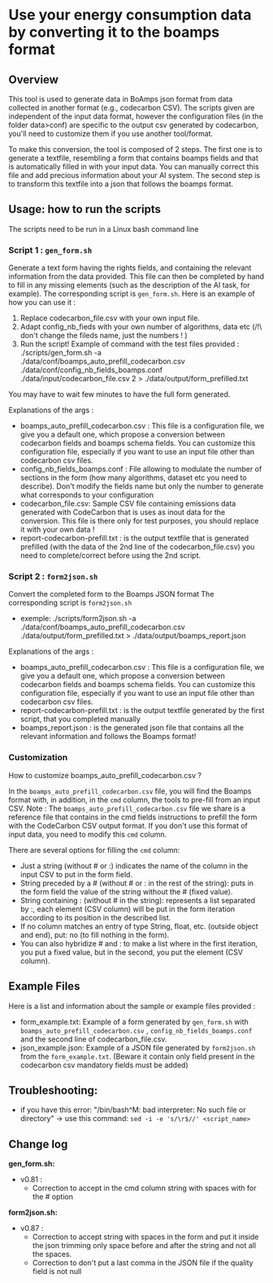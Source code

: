# Use your energy consumption data by converting it to the boamps format 


## Overview 

This tool is used to generate data in BoAmps json format from data collected in another format (e.g., codecarbon CSV). The scripts given are independent of the input data format, however the configuration files (in the folder data>conf) are specific to the output csv generated by codecarbon, you'll need to customize them if you use another tool/format.


To make this conversion, the tool is composed of 2 steps. The first one is to generate a textfile, resembling a form that contains boamps fields and that is automatically filled in with your input data. You can manually correct this file and add precious information about your AI system. The second step is to transform this textfile into a json that follows the boamps format.


## Usage: how to run the scripts

The scripts need to be run in a Linux bash command line

### Script 1 : `gen_form.sh`

Generate a text form having the rights fields, and containing the relevant information from the data provided. This file can then be completed by hand to fill in any missing elements (such as the description of the AI task, for example). The corresponding script is `gen_form.sh`.
Here is an example of how you can use it : 
1. Replace codecarbon_file.csv with your own input file.
2. Adapt config_nb_fieds with your own number of algorithms, data etc (/!\ don't change the fileds name, just the numbers ! )
3. Run the script! Example of command with the test files provided : 
./scripts/gen_form.sh -a ./data/conf/boamps_auto_prefill_codecarbon.csv ./data/conf/config_nb_fields_boamps.conf ./data/input/codecarbon_file.csv 2 > ./data/output/form_prefilled.txt

You may have to wait few minutes to have the full form generated.

Explanations of the args : 
- boamps_auto_prefill_codecarbon.csv : This file is a configuration file, we give you a default one, which propose a conversion between codecarbon fields and boamps schema fields. You can customize this configuration file, especially if you want to use an input file other than codecarbon csv files.
- config_nb_fields_boamps.conf : File allowing to modulate the number of sections in the form (how many algorithms, dataset etc you need to describe). Don't modify the fields name but only the number to generate what corresponds to your configuration 
- codecarbon_file.csv: Sample CSV file containing emissions data generated with CodeCarbon that is uses as inout data for the conversion. This file is there only for test purposes, you should replace it with your own data !
- report-codecarbon-prefill.txt : is the output textfile that is generated prefilled (with the data of the 2nd line of the codecarbon_file.csv) you need to complete/correct before using the 2nd script.

### Script 2 : `form2json.sh`

Convert the completed form to the Boamps JSON format 
The corresponding script is `form2json.sh` 
- exemple: ./scripts/form2json.sh -a ./data/conf/boamps_auto_prefill_codecarbon.csv ./data/output/form_prefilled.txt > ./data/output/boamps_report.json

Explanations of the args : 
- boamps_auto_prefill_codecarbon.csv : This file is a configuration file, we give you a default one, which propose a conversion between codecarbon fields and boamps schema fields. You can customize this configuration file, especially if you want to use an input file other than codecarbon csv files.
- report-codecarbon-prefill.txt : is the output textfile generated by the first script, that you completed manually
- boamps_report.json : is the generated json file that contains all the relevant information and follows the Boamps format!
  
### Customization 

How to customize boamps_auto_prefill_codecarbon.csv ?

In the `boamps_auto_prefill_codecarbon.csv` file, you will find the Boamps format with, in addition, in the `cmd` column, the tools to pre-fill from an input CSV.
Note : The `boamps_auto_prefill_codecarbon.csv` file we share is a reference file that contains in the cmd fields instructions to prefill the form with the CodeCarbon CSV output format. If you don't use this format of input data, you need to modify this `cmd` column.

There are several options for filling the `cmd` column:
- Just a string (without # or :) indicates the name of the column in the input CSV to put in the form field.
- String preceded by a # (without # or : in the rest of the string): puts in the form field the value of the string without the # (fixed value).
- String containing : (without # in the string): represents a list separated by :, each element (CSV column) will be put in the form iteration according to its position in the described list.
- If no column matches an entry of type String, float, etc. (outside object and end), put: no (to fill nothing in the form).
- You can also hybridize # and : to make a list where in the first iteration, you put a fixed value, but in the second, you put the element (CSV column).


## Example Files
Here is a list and information about the sample or example files provided :
- form_example.txt: Example of a form generated by `gen_form.sh` with `boamps_auto_prefill_codecarbon.csv` , `config_nb_fields_boamps.conf` and the second line of codecarbon_file.csv.
- json_example.json: Example of a JSON file generated by `form2json.sh` from the `form_example.txt`. (Beware it contain only field present in the codecarbon csv mandatory fields must be added)


## Troubleshooting:
- if you have this error: "/bin/bash^M: bad interpreter: No such file or directory" -> use this command: `sed -i -e 's/\r$//' <script_name>`

## Change log

**gen_form.sh:**
- v0.81 : 
  - Correction to accept in the cmd column string with spaces with for the # option

**form2json.sh:**
- v0.87 : 
  - Correction to accept string with spaces in the form and put it inside the json trimming only space before and after the string and not all the spaces.
  - Correction to don't put a last comma in the JSON file if the quality field is not null
